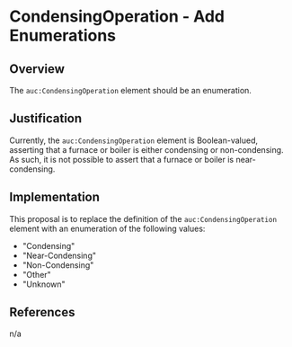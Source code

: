 # CondensingOperation - Add Enumerations

## Overview

The `auc:CondensingOperation` element should be an enumeration.

## Justification

Currently, the `auc:CondensingOperation` element is Boolean-valued, asserting that a furnace or boiler is either condensing or non-condensing.
As such, it is not possible to assert that a furnace or boiler is near-condensing.

## Implementation

This proposal is to replace the definition of the `auc:CondensingOperation` element with an enumeration of the following values:
* "Condensing"
* "Near-Condensing"
* "Non-Condensing"
* "Other"
* "Unknown"

## References

n/a
